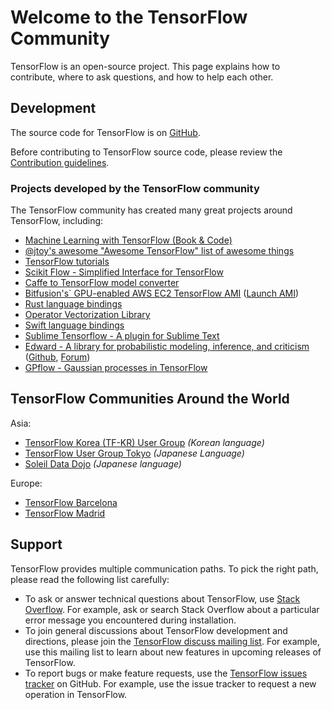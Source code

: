 # Welcome to the TensorFlow Community

TensorFlow is an open-source project.  This page explains how to contribute,
where to ask questions, and how to help each other.


## Development

The source code for TensorFlow is on
[GitHub](https://github.com/tensorflow/tensorflow).

Before contributing to TensorFlow source code, please review the
[Contribution guidelines](https://github.com/tensorflow/tensorflow/blob/master/CONTRIBUTING.md).


### Projects developed by the TensorFlow community

The TensorFlow community has created many great projects around TensorFlow, including:

* [Machine Learning with TensorFlow (Book & Code)](http://tensorflowbook.com)
* [@jtoy's awesome "Awesome TensorFlow" list of awesome things](https://github.com/jtoy/awesome-tensorflow)
* [TensorFlow tutorials](https://github.com/pkmital/tensorflow_tutorials)
* [Scikit Flow - Simplified Interface for TensorFlow](https://github.com/tensorflow/tensorflow/tree/master/tensorflow/contrib/learn/python/learn)
* [Caffe to TensorFlow model converter](https://github.com/ethereon/caffe-tensorflow)
* [Bitfusion's` GPU-enabled AWS EC2 TensorFlow AMI](https://github.com/bitfusionio/amis/tree/master/awsmrkt-bfboost-ubuntu14-cuda75-tensorflow) ([Launch AMI](https://aws.amazon.com/marketplace/pp/B01EYKBEQ0))
* [Rust language bindings](https://github.com/google/tensorflow-rust)
* [Operator Vectorization Library](https://github.com/opveclib/opveclib)
* [Swift language bindings](https://github.com/PerfectlySoft/Perfect-TensorFlow)
* [Sublime Tensorflow - A plugin for Sublime Text](https://github.com/baptisteArnaud/Sublime-Tensorflow)
* [Edward - A library for probabilistic modeling, inference, and criticism](http://edwardlib.org) ([Github](https://github.com/blei-lab/edward), [Forum](https://discourse.edwardlib.org))
* [GPflow - Gaussian processes in TensorFlow](https://github.com/GPflow/GPflow)

## TensorFlow Communities Around the World

Asia:

* [TensorFlow Korea (TF-KR) User Group](https://www.facebook.com/groups/TensorFlowKR/) _(Korean language)_
* [TensorFlow User Group Tokyo](https://tfug-tokyo.connpass.com/) _(Japanese Language)_
* [Soleil Data Dojo](https://soleildatadojo.connpass.com/) _(Japanese language)_


Europe:

* [TensorFlow Barcelona](https://www.meetup.com/Barcelona-Machine-Learning-Meetup/)
* [TensorFlow Madrid](https://www.meetup.com/TensorFlow-Madrid/)



## Support

TensorFlow provides multiple communication paths.  To pick the right path,
please read the following list carefully:

  * To ask or answer technical questions about TensorFlow, use
    [Stack Overflow](https://stackoverflow.com/questions/tagged/tensorflow).
    For example, ask or search Stack Overflow about a particular error message
    you encountered during installation.
  * To join general discussions about TensorFlow development and directions,
    please join the
    [TensorFlow discuss mailing list](https://groups.google.com/a/tensorflow.org/d/forum/discuss).
    For example, use this mailing list to learn about new features in
    upcoming releases of TensorFlow.
  * To report bugs or make feature requests, use the
    [TensorFlow issues tracker](https://github.com/tensorflow/tensorflow/issues)
    on GitHub.  For example, use the issue tracker to request a
    new operation in TensorFlow.
    

